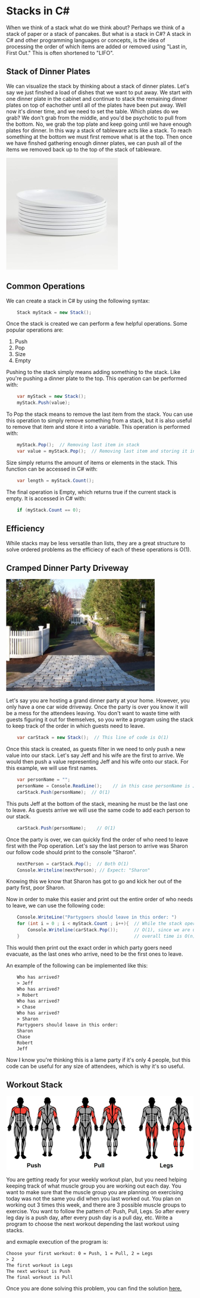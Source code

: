 # Stacks in C#

When we think of a stack what do we think about? Perhaps we think of a stack of paper or a stack of pancakes. But what is a stack in C#? A stack in C# and other programming languages or concepts, is the idea of processing the order of which items are added or removed using "Last in, First Out." This is often shortened to "LIFO". 

## Stack of Dinner Plates

We can visualize the stack by thinking about a stack of dinner plates. Let's say we just finshed a load of dishes that we want to put away. We start with one dinner plate in the cabinet and continue to stack the remaining dinner plates on top of eachother until all of the plates have been put away. Well now it's dinner time, and we need to set the table. Which plates do we grab? We don't grab from the middle, and you'd be psychotic to pull from the bottom. No, we grab the top plate and keep going until we have enough plates for dinner. In this way a stack of tableware acts like a stack. To reach something at the bottom we must first remove what is at the top. Then once we have finshed gathering enough dinner plates, we can push all of the items we removed back up to the top of the stack of tableware.

![photo](./images/Stack%20of%20Dinner%20Plates.jpg)



## Common Operations

We can create a stack in C# by using the following syntax:
```c#
    Stack myStack = new Stack();
```

Once the stack is created we can perform a few helpful operations. Some popular operations are:
1. Push
2. Pop
3. Size
4. Empty

Pushing to the stack simply means adding something to the stack. Like you're pushing a dinner plate to the top. This operation can be performed with:
```C#
    var myStack = new Stack();
    myStack.Push(value);
```

To Pop the stack means to remove the last item from the stack. You can use this operation to simply remove something from a stack, but it is also useful to remove that item and store it into a variable. This operation is performed with:
```C#
    myStack.Pop();  // Removing last item in stack
    var value = myStack.Pop();  // Removing last item and storing it in a variable.
```

Size simply returns the amount of items or elements in the stack. This function can be accessed in C# with:
```C#
    var length = myStack.Count();
```

The final operation is Empty, which returns true if the current stack is empty. It is accessed in C# with:
```C#
    if (myStack.Count == 0);
```
## Efficiency
While stacks may be less versatile than lists, they are a great structure to solve ordered problems as the efficiecy of each of these operations is O(1).

##  Cramped Dinner Party Driveway

![driveway](./images/longdriveway.jpg)

Let's say you are hosting a grand dinner party at your home. However, you only have a one car wide driveway. Once the party is over you know it will be a mess for the attendees leaving. You don't want to waste time with guests figuring it out for themselves, so you write a program using the stack to keep track of the order in which guests need to leave.

```C#
    var carStack = new Stack();  // This line of code is O(1)
```
Once this stack is created, as guests filter in we need to only push a new value into our stack. Let's say Jeff and his wife are the first to arrive. We would then push a value representing Jeff and his wife onto our stack. For this example, we will use first names.
```C#
    var personName = "";
    personName = Console.ReadLine();    // in this case personName is Jeff
    carStack.Push(personName);  // O(1)
```
This puts Jeff at the bottom of the stack, meaning he must be the last one to leave. 
As guests arrive we will use the same code to add each person to our stack.
```C#
    carStack.Push(personName);    // O(1)
```
Once the party is over, we can quickly find the order of who need to leave first with the Pop operation. Let's say the last person to arrive was Sharon our follow code should print to the console "Sharon".
```C#
    nextPerson = carStack.Pop();  // Both O(1)
    Console.Writeline(nextPerson); // Expect: "Sharon"
```
Knowing this we know that Sharon has got to go and kick her out of the party first, poor Sharon. 

Now in order to make this easier and print out the entire order of who needs to leave, we can use the following code:
```C#
    Console.WriteLine("Partygoers should leave in this order: ")
    for (int i = 0 ; i < myStack.Count ; i++){  // While the stack operation itself is
        Console.Writeline(carStack.Pop());      // O(1), since we are using a loop the
    }                                           // overall time is O(n)
```
This would then print out the exact order in which party goers need evacuate, as the last ones who arrive, need to be the first ones to leave.

An example of the following can be implemented like this:
```
    Who has arrived?
    > Jeff
    Who has arrived?
    > Robert
    Who has arrived?
    > Chase
    Who has arrived?
    > Sharon
    Partygoers should leave in this order:
    Sharon
    Chase
    Robert
    Jeff
```

Now I know you're thinking this is a lame party if it's only 4 people, but this code can be useful for any size of attendees, which is why it's so useful.

## Workout Stack

![workout](./images/workout.jpg)

You are getting ready for your weekly workout plan, but you need helping keeping track of what muscle group you are working out each day. You want to make sure that the muscle group you are planning on exercising today was not the same you did when you last worked out. You plan on working out 3 times this week, and there are 3 possible muscle groups to exercise. You want to follow the pattern of: Push, Pull, Legs. So after every leg day is a push day, after every push day is a pull day, etc. Write a program to choose the next workout depending the last workout using stacks.

and exmaple execution of the program is:
```
Choose your first workout: 0 = Push, 1 = Pull, 2 = Legs
> 2
The first workout is Legs
The next workout is Push
The final workout is Pull

```

Once you are done solving this problem, you can find the solution [here.](code_solutions.md#solution-for-the-workout-problem)

